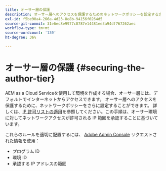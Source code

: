 ```yaml
---
title: オーサー層の保護
description: オーサー層へのアクセスを保護するためのネットワークポリシーを設定する方法について説明します。
exl-id: f5be90a4-266a-4d23-8e8b-94156f0264d5
source-git-commit: 31e6ec8e9977c8787e14481ee3a94df767262aec
workflow-type: tm+mt
source-wordcount: '130'
ht-degree: 36%

---
```


# オーサー層の保護 {#securing-the-author-tier}

AEM as a Cloud Serviceを使用して環境を作成する場合、オーサー層には、デフォルトでインターネットからアクセスできます。 オーサー層へのアクセスを保護するために、ネットワークポリシーをさらに設定することができます。 詳しくは、[IP 許可リストの適用](https://experienceleague.adobe.com/docs/experience-manager-cloud-service/content/implementing/using-cloud-manager/ip-allow-lists/apply-allow-list.html?lang=en)を参照してください。この手順は、オーサー環境に対してネットワークアクセスが許可される IP 範囲を承認することに基づいています。

これらのルールを適切に配置するには、 [Adobe Admin Console](https://adminconsole.adobe.com/) リクエストされた情報を使用：

* プログラム ID
* 環境 ID
* 承認する IP アドレスの範囲

